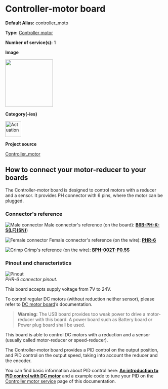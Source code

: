 # Controller-motor board

<div className="cust_sheet" markdown="1">
<p className="cust_sheet-title" markdown="1"><strong>Default Alias:</strong> controller_moto</p>
<p className="cust_sheet-title" markdown="1"><strong>Type:</strong> <a href="/software/services_list/controller-motor.md">Controller motor</a></p>
<p className="cust_sheet-title" markdown="1"><strong>Number of service(s):</strong> 1</p>
<p className="cust_sheet-title" markdown="1"><strong>Image</strong></p>
<p className="cust_indent" markdown="1"><img height="150" src="/img/controller-motor-service.png"/></p>
<p className="cust_sheet-title" markdown="1"><strong>Category(-ies)</strong></p>
<p className="cust_indent" markdown="1">
<img height="50" src="/img/sticker-actuation.png" title="Actuation"/>
</p>
<p className="cust_sheet-title" markdown="1"><strong>Project source </strong></p>
<a className="github-button" data-size="large" aria-label="Star Luos-io/Luos on GitHub" href="https://github.com/Luos-io/Examples/blob/master/Projects/l0/Controller_motor" target="_blank">Controller_motor</a>
</div>

## How to connect your motor-reducer to your boards

The Controller-motor board is designed to control motors with a reducer and a sensor. It provides PH connector with 6 pins, where the motor can be plugged.

### Connector's reference

![Male connector](/img/ctrl_mot_male_connector.png) Male connector's reference (on the board): <a href="https://octopart.com/b6b-ph-k-s%28lf%29%28sn%29-jst-248872" target="_blank">**B6B-PH-K-S(LF)(SN)**</a>)

![Female connector](/img/ctrl_mot_female_connector.png) Female connector's reference (on the wire): <a href="https://octopart.com/phr-6-jst-279165" target="_blank">**PHR-6**</a>

![Crimp](/img/ctrl_mot_crimp.png) Crimp's reference (on the wire): <a href="https://octopart.com/bph-002t-p0.5s-jst-8407485" target="_blank">**BPH-002T-P0.5S**</a>

### Pinout and characteristics

![Pinout](/img/controller_motor_pinout.png)<br />_PHR-6 connector pinout._

This board accepts supply voltage from 7V to 24V.

To control regular DC motors (without reduction neither sensor), please refer to [DC motor board](./dc-motor.md)’s documentation.

> **Warning:** The USB board provides too weak power to drive a motor-reducer with this board. A power board such as Battery board or Power plug board shall be used.

This board is able to control DC motors with a reduction and a sensor (usually called motor-reducer or speed-reducer).

The Controller-motor board provides a PID control on the output position, and PID control on the output speed, taking into account the reducer and the encoder.

You can find basic information about PID control here: <a href="https://medium.com/luosrobotics/an-introduction-to-pid-control-with-dc-motor-1fa3b26ec661" target="_blank">**An introduction to PID control with DC motor**</a> and a example code to tune your PID on the [Controller motor service](/software/services_list/controller-motor.md) page of this documentation.
